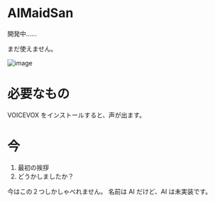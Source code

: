 # AIMaidSan

開発中……

まだ使えません。

![image](https://github.com/sugarkwork/AIMaidSan/assets/98699377/8b47922a-49c2-4fc1-822a-8ab500c4016c)

# 必要なもの

VOICEVOX をインストールすると、声が出ます。

# 今

1. 最初の挨拶
1. どうかしましたか？

今はこの２つしかしゃべれません。
名前は AI だけど、AI は未実装です。
